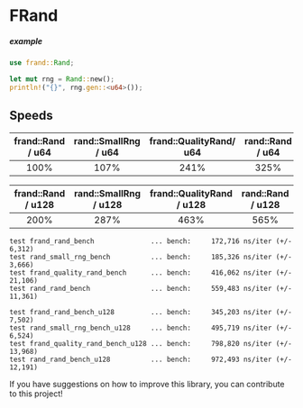 # FRand

##### example

```rs
use frand::Rand;

let mut rng = Rand::new();
println!("{}", rng.gen::<u64>());
```

## Speeds

| frand::Rand / u64 | rand::SmallRng / u64 | frand::QualityRand/ u64 | rand::Rand / u64 |
| :---------------: | :------------------: | :---------------------: | :--------------: |
|       100%        |         107%         |          241%           |       325%       |

| frand::Rand / u128 | rand::SmallRng / u128 | frand::QualityRand / u128 | rand::Rand / u128 |
| :----------------: | :-------------------: | :-----------------------: | :---------------: |
|        200%        |         287%          |           463%            |       565%        |

```
test frand_rand_bench              ... bench:     172,716 ns/iter (+/- 6,312)
test rand_small_rng_bench          ... bench:     185,326 ns/iter (+/- 3,666)
test frand_quality_rand_bench      ... bench:     416,062 ns/iter (+/- 21,106)
test rand_rand_bench               ... bench:     559,483 ns/iter (+/- 11,361)

test frand_rand_bench_u128         ... bench:     345,203 ns/iter (+/- 7,502)
test rand_small_rng_bench_u128     ... bench:     495,719 ns/iter (+/- 6,524)
test frand_quality_rand_bench_u128 ... bench:     798,820 ns/iter (+/- 13,968)
test rand_rand_bench_u128          ... bench:     972,493 ns/iter (+/- 12,191)
```

If you have suggestions on how to improve this library, you can contribute to this project!
